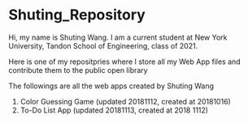 # Shuting_Repository
Hi, my name is Shuting Wang.
I am a current student at New York University, Tandon School of Engineering, class of 2021.

Here is one of my repositpries where I store all my Web App files and contribute them to the public open library


The followings are all the web apps created by Shuting Wang

1. Color Guessing Game (updated 20181112, created at 20181016)
2. To-Do List App (updated 20181113, created at 2018 1112)
